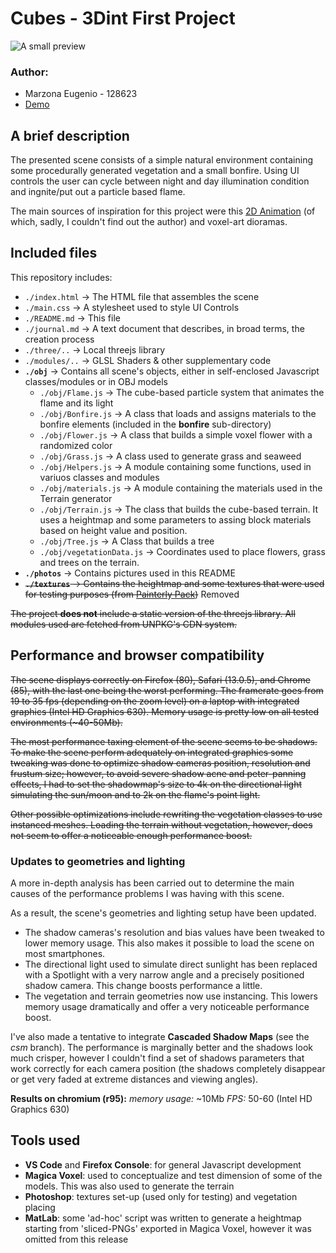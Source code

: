 # Cubes - 3Dint First Project

![A small preview](photos/showcase.gif)
### Author:
- Marzona Eugenio - 128623
- [Demo](https://github.com/Interactive3DGraphicsCourse-UNIUD-2020/cubes2020-marzona)

## A brief description
The presented scene consists of a simple natural environment containing some procedurally generated vegetation and a small bonfire.
Using UI controls the user can cycle between night and day illumination condition and ingnite/put out a particle based flame.

The main sources of inspiration for this project were this [2D Animation](https://i.pinimg.com/originals/10/2b/e3/102be30f28f1e288229155e255b50bff.gif) (of which, sadly, I couldn't find out the author) and voxel-art dioramas.


## Included files
This repository includes:
* `./index.html` -> The HTML file that assembles the scene
* `./main.css` -> A stylesheet used to style UI Controls
* `./README.md` -> This file
* `./journal.md` -> A text document that describes, in broad terms, the creation process
* `./three/..` -> Local threejs library
* `./modules/..` -> GLSL Shaders & other supplementary code
* **`./obj`** -> Contains all scene's objects, either in self-enclosed Javascript classes/modules or in OBJ models
  * `./obj/Flame.js` -> The cube-based particle system that animates the flame and its light
  * `./obj/Bonfire.js` -> A class that loads and assigns materials to the bonfire elements (included in the **bonfire** sub-directory)
  * `./obj/Flower.js` -> A class that builds a simple voxel flower with a randomized color
  * `./obj/Grass.js` -> A class used to generate grass and seaweed
  * `./obj/Helpers.js` -> A module containing some functions, used in variuos classes and modules
  * `./obj/materials.js` -> A module containing the materials used in the Terrain generator
  * `./obj/Terrain.js` -> The class that builds the cube-based terrain. It uses a heightmap and some parameters to assing block
  materials based on height value and position.
  * `./obj/Tree.js` -> A Class that builds a tree
  * `./obj/vegetationData.js` -> Coordinates used to place flowers, grass and trees on the terrain.
* **`./photos`** -> Contains pictures used in this README
* <s>**`./textures`** -> Contains the heightmap and some textures that were used for testing purposes (from [Painterly Pack](http://painterlypack.net/))</s> Removed

<s>The project **does not** include a static version of the threejs library. All modules used are fetched from UNPKG's CDN system.</s>

## Performance and browser compatibility
<s>The scene displays correctly on Firefox (80), Safari (13.0.5), and Chrome (85), with the last one being the worst performing.
The framerate goes from 19 to 35 fps (depending on the zoom level) on a laptop with integrated graphics (Intel HD Graphics 630).
Memory usage is pretty low on all tested environments (~40-50Mb).

The most performance taxing element of the scene seems to be shadows.
To make the scene perform adequately on integrated graphics some tweaking was done to optimize shadow cameras position, resolution and frustum size; however, to avoid severe shadow acne and peter-panning effects, I had to set the shadowmap's size to 4k on the directional light simulating the sun/moon and to 2k on the flame's point light.

Other possible optimizations include rewriting the vegetation classes to use instanced meshes. Loading the terrain without vegetation, however, does not seem to offer a noticeable enough performance boost.</s>

### Updates to geometries and lighting
A more in-depth analysis has been carried out to determine the main causes of the performance problems I was having with this scene.

As a result, the scene's geometries and lighting setup have been updated.
- The shadow cameras's resolution and bias values have been tweaked to lower memory usage. This also makes it possible to load the scene on most smartphones.
- The directional light used to simulate direct sunlight has been replaced with a Spotlight with a very narrow angle and a precisely positioned shadow camera. This change boosts performance a little.
- The vegetation and terrain geometries now use instancing. This lowers memory usage dramatically and offer a very noticeable performance boost.

I've also made a tentative to integrate **Cascaded Shadow Maps** (see the _csm_ branch). The performance is marginally better and the shadows look much crisper, however I couldn't find a set of shadows parameters that work correctly for each camera position (the shadows completely disappear or get very faded at extreme distances and viewing angles).

**Results on chromium (r95):**
_memory usage:_ ~10Mb
_FPS:_ 50-60 (Intel HD Graphics 630)


## Tools used 
- **VS Code** and **Firefox Console**: for general Javascript development
- **Magica Voxel**: used to conceptualize and test dimension of some of the models. This was also used to generate the terrain
- **Photoshop**: textures set-up (used only for testing) and vegetation placing
- **MatLab**: some 'ad-hoc' script was written to generate a heightmap starting from 'sliced-PNGs' exported in Magica Voxel, however it was omitted from this release

